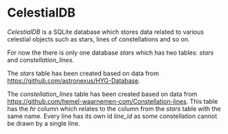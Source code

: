 # CelestialDB

*CelestialDB* is a SQLite database which stores data related to various celestial objects such as stars, lines of constellations and so on.

For now the there is only one database *stars* which has two tables: *stars* and *constellation_lines*.

The *stars* table has been created based on data from https://github.com/astronexus/HYG-Database.

The *constellation_lines* table has been created based on data from https://github.com/hemel-waarnemen-com/Constellation-lines. This table has the *hr* column which relates to the column from the *stars* table with the same name. Every line has its own id *line_id* as some constellation cannot be drawn by a single line.